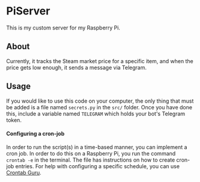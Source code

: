 # PiServer
This is my custom server for my Raspberry Pi.

## About
Currently, it tracks the Steam market price for a specific item, and when the price gets low enough, it sends a message via Telegram.

## Usage
If you would like to use this code on your computer, the only thing that must be added is a file named `secrets.py` in the `src/` folder. Once you have done this, include a variable named `TELEGRAM` which holds your bot's Telegram token.
#### Configuring a cron-job
In order to run the script(s) in a time-based manner, you can implement a cron job. In order to do this on a Raspberry Pi, you run the command `crontab -e` in the terminal. The file has instructions on how to create cron-job entries. For help with configuring a specific schedule, you can use [Crontab Guru](https://crontab.guru/).
